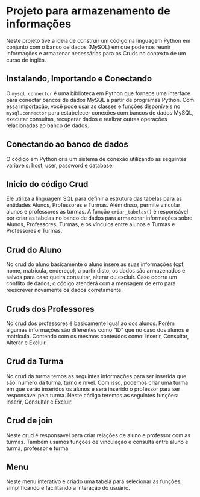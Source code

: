 # Projeto para armazenamento de informações

Neste projeto tive a ideia de construir um código na
linguagem Python em conjunto com o banco de dados (MySQL) em que
podemos reunir informações e armazenar necessárias para os Cruds no
contexto de um curso de inglês.

## Instalando, Importando e Conectando

O `mysql.connector` é uma biblioteca
em Python que fornece uma interface para conectar bancos de dados MySQL
a partir de programas Python. Com essa importação, você pode usar as classes
e funções disponíveis no `mysql.connector` para estabelecer conexões com
bancos de dados MySQL, executar consultas, recuperar dados e realizar outras
operações relacionadas ao banco de dados.

## Conectando ao banco de dados 

O código em Python cria um sistema de
conexão utilizando as seguintes variáveis: host, user, password e database. 

## Inicio do código Crud

Ele utiliza a linguagem SQL para definir a estrutura das
tabelas para as entidades Alunos, Professores e Turmas. Além disso, permite
vincular alunos e professores às turmas. A função `criar_tabelas()` é
responsável por criar as tabelas no banco de dados para armazenar
informações sobre Alunos, Professores, Turmas, e os vínculos entre alunos e
Turmas e Professores e Turmas.

## Crud do Aluno

No crud do aluno basicamente o aluno insere as suas
informações (cpf, nome, matrícula, endereço), a partir disto, os dados são
armazenados e salvos para caso queira consultar, alterar ou excluir. Caso
ocorra um conflito de dados, o código atenderá com a mensagem de erro para
reescrever novamente os dados corretamente.

## Cruds dos Professores

No crud dos professores é basicamente igual ao dos
alunos. Porém algumas informações são diferentes como “ID” que no caso dos alunos
é matrícula. Contendo com os mesmos conteúdos como: Inserir, Consultar, Alterar e
Excluir. 

## Crud da Turma

No crud da turma temos as seguintes informações para ser
inserida que são: número da turma, turno e nível. Com isso, podemos criar uma
turma em que serão inseridos os alunos e será inserido o professor para ser
responsável pela turma. Neste código teremos as seguintes funções: Inserir,
Consultar e Excluir.

## Crud de join

Neste crud é responsavel para criar relações de aluno e
professor com as turmas. Também usamos funções de vinculação e consulta
entre aluno e turma, professor e turma.

## Menu

Neste menu interativo é criado uma tabela para selecionar as funções,
simplificando e facilitando a interação do usuário.
